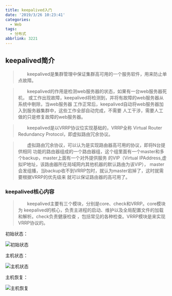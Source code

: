 ```yaml
---
title: keepalived入门
date: '2019/3/26 10:23:41'
categories:
  - Web
tags:
  - 分布式
abbrlink: 3221
---
```

## keepalived简介
>&emsp;&emsp;keepalived是集群管理中保证集群高可用的一个服务软件，用来防止单点故障。

>&emsp;&emsp;keepalived的作用是检测web服务器的状态，如果有一台web服务器死机，
或工作出现故障，keepalived将检测到，并将有故障的web服务器从系统中剔除，当web服务器
工作正常后，keepalived自动将web服务器加入到服务器集群中，这些工作全部自动完成，不需要
人工干涉，需要人工做的只是修复故障的web服务器。

>&emsp;&emsp;keepalived是以VRRP协议位实现基础的，VRRP全称 Virtual Router
Redundancy Protocol，即虚拟路由冗余协议。

>&emsp;&emsp;虚拟路由冗余协议，可以认为是实现路由器高可用的协议，即将N台提供相同
功能的路由器组成的一个路由器组，这个组里面有一个master和多个backup，master上面有一个对外提供服务
的VIP（Virtual IPAddress,虚拟IP地址，该路由器所在局域网内其他机器的默认路由为该VIP），
master会发组播，当backup收不到VRRP包时，就认为master宕掉了，这时就需要根据VRRP的优先级来
就可以保证路由器的高可用了。

<!--more-->

### keepalived核心内容

>&emsp;&emsp;keepalived主要有三个模块，分别是core、check和VRRP。core模块为
keepalived的核心，负责主进程的启动、维护以及全局配置文件的加载和解析。check负责健康检查
，包括常见的各种检查。VRRP模块是来实现VRRP协议的。

初始状态：
>
![初始状态](/images/keep1.bmp)

主机状态：
>
![主机状态](/images/keep2.bmp)

主机恢复：
>
![主机恢复](/images/keep3.bmp)

